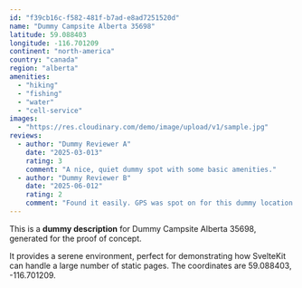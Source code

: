 ```yaml
---
id: "f39cb16c-f582-481f-b7ad-e8ad7251520d"
name: "Dummy Campsite Alberta 35698"
latitude: 59.088403
longitude: -116.701209
continent: "north-america"
country: "canada"
region: "alberta"
amenities:
  - "hiking"
  - "fishing"
  - "water"
  - "cell-service"
images:
  - "https://res.cloudinary.com/demo/image/upload/v1/sample.jpg"
reviews:
  - author: "Dummy Reviewer A"
    date: "2025-03-013"
    rating: 3
    comment: "A nice, quiet dummy spot with some basic amenities."
  - author: "Dummy Reviewer B"
    date: "2025-06-012"
    rating: 2
    comment: "Found it easily. GPS was spot on for this dummy location."
---
```


This is a **dummy description** for Dummy Campsite Alberta 35698, generated for the proof of concept.

It provides a serene environment, perfect for demonstrating how SvelteKit can handle a large number of static pages. The coordinates are 59.088403, -116.701209.
